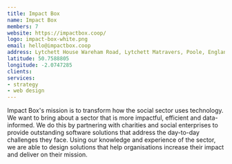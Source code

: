```yaml
---
title: Impact Box
name: Impact Box
members: 7
website: https://impactbox.coop/
logo: impact-box-white.png
email: hello@impactbox.coop
address: Lytchett House Wareham Road, Lytchett Matravers, Poole, England, BH16 6FA
latitude: 50.7588805
longitude: -2.0747285
clients:
services:
- strategy
- web design
---
```


Impact Box's mission is to transform how the social sector uses technology. We want to bring about a sector that is more impactful, efficient and data-informed. We do this by partnering with charities and social enterprises to provide outstanding software solutions that address the day-to-day challenges they face. Using our knowledge and experience of the sector, we are able to design solutions that help organisations increase their impact and deliver on their mission. 
